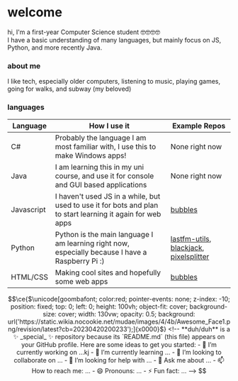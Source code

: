 # welcome

hi, I'm a first-year Computer Science student 🤓🤓🤓🤓<br>
I have a basic understanding of many languages, but mainly focus on JS, Python, and more recently Java.

### about me
I like tech, especially older computers, listening to music, playing games, going for walks, and subway (my beloved)

### languages
| Language             | How I use it                                                                                 | Example Repos                                                                                  |
|----------------------|----------------------------------------------------------------------------------------------|----------------------------------------------------------------------------------------|
| C#                   | Probably the language I am most familiar with, I use this to make Windows apps!              | None right now
| Java                 | I am learning this in my uni course, and use it for console and GUI based applications       | None right now
| Javascript           | I haven't used JS in a while, but used to use it for bots and plan to start learning it again for web apps                       | [bubbles](https://github.com/duh/bubbles)
| Python               | Python is the main language I am learning right now, especially because I have a Raspberry Pi :)                                                                           | [lastfm-utils](https://github.com/duh/lastfm-utils), [blackjack](https://github.com/duh/blackjack), [pixelsplitter](https://github.com/duh/pixelsplitter)                                                                        |
| HTML/CSS             | Making cool sites and hopefully some web apps | [bubbles](https://github.com/duh/bubbles)                                                                 |

```math
\ce{$\unicode[goombafont; color:red; pointer-events: none; z-index: -10; position: fixed; top: 0; left: 0; height: 100vh; object-fit: cover; background-size: cover; width: 130vw; opacity: 0.5; background: url('https://static.wikia.nocookie.net/mudae/images/4/4b/Awesome_Face1.png/revision/latest?cb=20230420200233');]{x0000}$}

<!--
**duh/duh** is a ✨ _special_ ✨ repository because its `README.md` (this file) appears on your GitHub profile.

Here are some ideas to get you started:

- 🔭 I’m currently working on ...kj
- 🌱 I’m currently learning ...
- 👯 I’m looking to collaborate on ...
- 🤔 I’m looking for help with ...
- 💬 Ask me about ...
- 📫 How to reach me: ...
- 😄 Pronouns: ...
- ⚡ Fun fact: ...
-->
